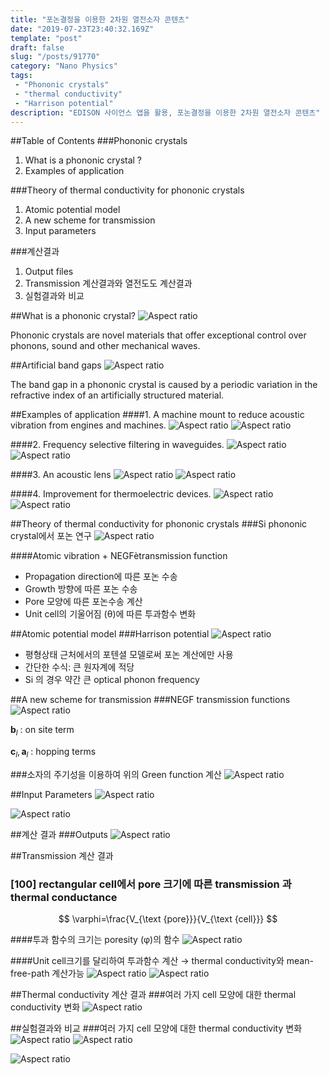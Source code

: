 ```yaml
---
title: "포논결정을 이용한 2차원 열전소자 콘텐츠"
date: "2019-07-23T23:40:32.169Z"
template: "post"
draft: false
slug: "/posts/91770"
category: "Nano Physics"
tags: 
 - "Phononic crystals"
 - "thermal conductivity"
 - "Harrison potential"
description: "EDISON 사이언스 앱을 활용, 포논결정을 이용한 2차원 열전소자 콘텐츠"
---
```


##Table of Contents
###Phononic crystals
1.  What is a phononic crystal ? 
2.  Examples of application

###Theory of thermal conductivity for phononic crystals 
1.  Atomic potential model
2.  A new scheme for transmission
3.  Input parameters

###계산결과
1. Output files
2. Transmission 계산결과와 열전도도 계산결과 
3. 실험결과와 비교


##What is a phononic crystal?
![Aspect ratio](/media/POST/9177/0.jpg)

Phononic crystals are novel materials that offer exceptional control over phonons, sound and other mechanical waves.

##Artificial band gaps
![Aspect ratio](/media/POST/9177/1.jpg)

The band gap in a phononic crystal is caused by a periodic variation in the refractive index of an artificially structured material.

##Examples of application
####1.  A machine mount to reduce acoustic vibration from engines and machines.
![Aspect ratio](/media/POST/9177/1234.jpg)
![Aspect ratio](/media/POST/9177/1235.jpg)


####2. Frequency selective filtering in waveguides.
![Aspect ratio](/media/POST/9177/1236.jpg)
![Aspect ratio](/media/POST/9177/1237.jpg)


####3. An acoustic lens
![Aspect ratio](/media/POST/9177/1238.jpg)
![Aspect ratio](/media/POST/9177/1239.jpg)

 
####4. Improvement for thermoelectric devices.
![Aspect ratio](/media/POST/9177/1240.jpg)
![Aspect ratio](/media/POST/9177/1241.jpg)


##Theory of thermal conductivity for phononic crystals
###Si phononic crystal에서 포논 연구
![Aspect ratio](/media/POST/9177/6.jpg)

####Atomic vibration + NEGFètransmission function
- Propagation direction에 따른 포논 수송
- Growth 방향에 따른 포논 수송
- Pore 모양에 따른 포논수송 계산
- Unit cell의 기울어짐 (θ)에 따른 투과함수 변화

##Atomic potential model
###Harrison potential
![Aspect ratio](/media/POST/9177/7.jpg)

- 평형상태 근처에서의 포텐셜 모델로써 포논 계산에만 사용 
- 간단한 수식: 큰 원자계에 적당
- Si 의 경우 약간 큰 optical phonon frequency

##A new scheme for transmission
###NEGF transmission functions
![Aspect ratio](/media/POST/9177/8.jpg)

$\mathbf{b}_{l}$ : on site term

$\mathbf{c}_{l}, \mathbf{a}_{l}$ : hopping terms

###소자의 주기성을 이용하여 위의 Green function 계산
![Aspect ratio](/media/POST/9177/9.jpg)

##Input Parameters
![Aspect ratio](/media/POST/9177/10.jpg)

![Aspect ratio](/media/POST/9177/11.jpg)

##계산 결과
###Outputs
![Aspect ratio](/media/POST/9177/12.jpg)

##Transmission 계산 결과
### [100] rectangular cell에서 pore 크기에 따른 transmission 과 thermal conductance
$$
\varphi=\frac{V_{\text {pore}}}{V_{\text {cell}}}
$$

####투과 함수의 크기는 poresity (φ)의 함수
![Aspect ratio](/media/POST/9177/13.jpg)

####Unit cell크기를 달리하여 투과함수 계산 $\rightarrow$ thermal conductivity와 mean-free-path 계산가능
![Aspect ratio](/media/POST/9177/1242.jpg)
![Aspect ratio](/media/POST/9177/1243.jpg)

##Thermal conductivity 계산 결과
###여러 가지 cell 모양에 대한 thermal conductivity 변화
![Aspect ratio](/media/POST/9177/15.jpg)




##실험결과와 비교
###여러 가지 cell 모양에 대한 thermal conductivity 변화
![Aspect ratio](/media/POST/9177/1244.jpg)
![Aspect ratio](/media/POST/9177/1245.jpg)



![Aspect ratio](/media/POST/9177/17.jpg)



